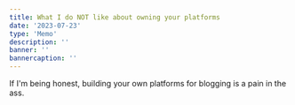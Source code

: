 ```yaml
---
title: What I do NOT like about owning your platforms
date: '2023-07-23'
type: 'Memo'
description: ''
banner: ''
bannercaption: ''
---
```


If I'm being honest, building your own platforms for blogging is a pain in the ass.
